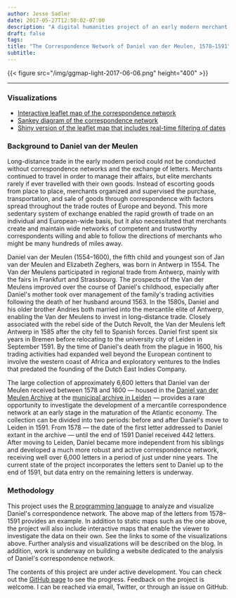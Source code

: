 ```yaml
---
author: Jesse Sadler
date: 2017-05-27T12:50:02-07:00
description: "A digital humanities project of an early modern merchant's correspondence network using GIS techniques with R"
draft: false
tags: 
title: "The Correspondence Network of Daniel van der Meulen, 1578–1591"
subtitle: 
---
```


{{< figure src="/img/ggmap-light-2017-06-06.png" height="400" >}}

<!--more-->

---

### Visualizations
- [Interactive leaflet map of the correspondence network](https://jessesadler.com/visualization/leaflet-map)
- [Sankey diagram of the correspondence network](https://jessesadler.com/visualization/sankey-diagram/)
- [Shiny version of the leaflet map that includes real-time filtering of dates](https://jessesadler.shinyapps.io/dvdm-correspondence/)

### Background to Daniel van der Meulen
Long-distance trade in the early modern period could not be conducted without correspondence networks and the exchange of letters. Merchants continued to travel in order to manage their affairs, but elite merchants rarely if ever travelled with their own goods. Instead of escorting goods from place to place, merchants organized and supervised the purchase, transportation, and sale of goods through correspondence with factors spread throughout the trade routes of Europe and beyond. This more sedentary system of exchange enabled the rapid growth of trade on an individual and European-wide basis, but it also necessitated that merchants create and maintain wide networks of competent and trustworthy correspondents willing and able to follow the directions of merchants who might be many hundreds of miles away.

Daniel van der Meulen (1554–1600), the fifth child and youngest son of Jan van der Meulen and Elizabeth Zeghers, was born in Antwerp in 1554. The Van der Meulens participated in regional trade from Antwerp, mainly with the fairs in Frankfurt and Strassbourg. The prospects of the Van der Meulens improved over the course of Daniel's childhood, especially after Daniel's mother took over management of the family's trading activities following the death of her husband around 1563. In the 1580s, Daniel and his older brother Andries both married into the mercantile elite of Antwerp, enabling the Van der Meulens to invest in long-distance trade. Closely associated with the rebel side of the Dutch Revolt, the Van der Meulens left Antwerp in 1585 after the city fell to Spanish forces. Daniel first spent six years in Bremen before relocating to the university city of Leiden in September 1591. By the time of Daniel's death from the plague in 1600, his trading activities had expanded well beyond the European continent to involve the western coast of Africa and exploratory ventures to the Indies that predated the founding of the Dutch East Indies Company.

The large collection of approximately 6,600 letters that Daniel van der Meulen received between 1578 and 1600 — housed in the [Daniel van der Meulen Archive](https://www.erfgoedleiden.nl/collecties/archieven/archievenoverzicht/ead/index/zoekterm/meulen/eadid/0096) at the [municipal archive in Leiden](https://www.erfgoedleiden.nl) — provides a rare opportunity to investigate the development of a mercantile correspondence network at an early stage in the maturation of the Atlantic economy. The collection can be divided into two periods: before and after Daniel's move to Leiden in 1591. From 1578 — the date of the first letter addressed to Daniel extant in the archive — until the end of 1591 Daniel received 442 letters. After moving to Leiden, Daniel became more independent from his siblings and developed a much more robust and active correspondence network, receiving well over 6,000 letters in a period of just under nine years. The current state of the project incorporates the letters sent to Daniel up to the end of 1591, but data entry on the remaining letters is underway.

### Methodology
This project uses the [R programming language](https://www.r-project.org) to analyze and visualize Daniel's correspondence network. The above map of the letters from 1578–1591 provides an example. In addition to static maps such as the one above, the project will also include interactive maps that enable the viewer to investigate the data on their own. See the links to some of the visualizations above. Further analysis and visualizations will be described on the blog. In addition, work is underway on building a website dedicated to the analysis of Daniel's correspondence network.

The contents of this project are under active development. You can check out the [GitHub page](https://github.com/jessesadler/dvdm-correspondence) to see the progress. Feedback on the project is welcome. I can be reached via email, Twitter, or through an issue on GitHub.